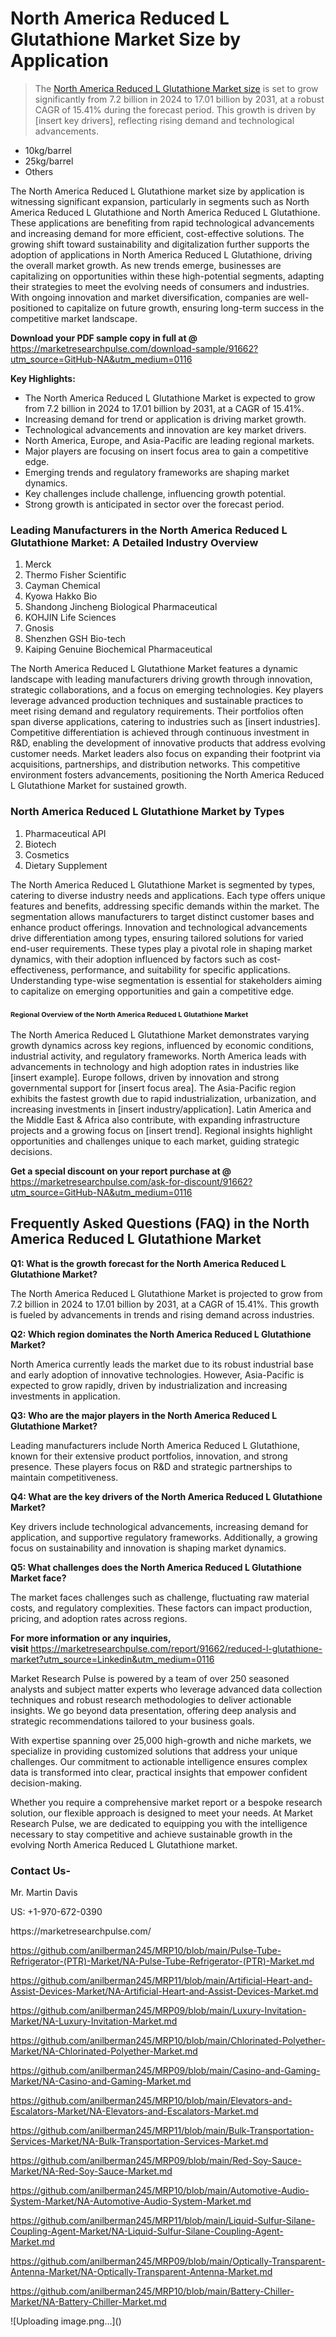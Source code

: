 <h1>North America Reduced L Glutathione Market&nbsp;Size by Application</h1><blockquote><p>The <a href="https://marketresearchpulse.com/download-sample/91662?utm_source=GitHub-NA&amp;utm_medium=0116">North America Reduced L Glutathione Market size</a> is set to grow significantly from 7.2 billion in 2024 to 17.01 billion by 2031, at a robust CAGR of 15.41% during the forecast period. This growth is driven by [insert key drivers], reflecting rising demand and technological advancements.</p></blockquote><ul><li>10kg/barrel<li> 25kg/barrel<li> Others</li></ul><p>The North America Reduced L Glutathione market size by application is witnessing significant expansion, particularly in segments such as North America Reduced L Glutathione and North America Reduced L Glutathione. These applications are benefiting from rapid technological advancements and increasing demand for more efficient, cost-effective solutions. The growing shift toward sustainability and digitalization further supports the adoption of applications in North America Reduced L Glutathione, driving the overall market growth. As new trends emerge, businesses are capitalizing on opportunities within these high-potential segments, adapting their strategies to meet the evolving needs of consumers and industries. With ongoing innovation and market diversification, companies are well-positioned to capitalize on future growth, ensuring long-term success in the competitive market landscape.</p><p><strong>Download your PDF sample copy in full at @ </strong><a href="https://marketresearchpulse.com/download-sample/91662?utm_source=GitHub-NA&amp;utm_medium=0116">https://marketresearchpulse.com/download-sample/91662?utm_source=GitHub-NA&amp;utm_medium=0116</a></p><p><strong>Key Highlights: </strong></p><ul><li>The North America Reduced L Glutathione Market is expected to grow from 7.2 billion in 2024 to 17.01 billion by 2031, at a CAGR of 15.41%.</li><li>Increasing demand for trend or application is driving market growth.</li><li>Technological advancements and innovation are key market drivers.</li><li>North America, Europe, and Asia-Pacific are leading regional markets.</li><li>Major players are focusing on insert focus area to gain a competitive edge.</li><li>Emerging trends and regulatory frameworks are shaping market dynamics.</li><li>Key challenges include challenge, influencing growth potential.</li><li>Strong growth is anticipated in sector over the forecast period.</li></ul><h3>Leading Manufacturers in the North America Reduced L Glutathione Market: A Detailed Industry Overview</h3><ol><li>Merck</li><li>Thermo Fisher Scientific</li><li>Cayman Chemical</li><li>Kyowa Hakko Bio</li><li>Shandong Jincheng Biological Pharmaceutical</li><li>KOHJIN Life Sciences</li><li>Gnosis</li><li>Shenzhen GSH Bio-tech</li><li>Kaiping Genuine Biochemical Pharmaceutical</li></ol><div class="flex max-w-full flex-col flex-grow"><div class="min-h-8 text-message flex w-full flex-col items-end gap-2 whitespace-normal break-words [.text-message+&amp;]:mt-5" dir="auto" data-message-author-role="assistant" data-message-id="fd8432e4-4910-450d-b182-61b7bfb0a01f" data-message-model-slug="gpt-4o"><div class="flex w-full flex-col gap-1 empty:hidden first:pt-[3px]"><div class="markdown prose w-full break-words dark:prose-invert light"><p>The North America Reduced L Glutathione Market features a dynamic landscape with leading manufacturers driving growth through innovation, strategic collaborations, and a focus on emerging technologies. Key players leverage advanced production techniques and sustainable practices to meet rising demand and regulatory requirements. Their portfolios often span diverse applications, catering to industries such as [insert industries]. Competitive differentiation is achieved through continuous investment in R&amp;D, enabling the development of innovative products that address evolving customer needs. Market leaders also focus on expanding their footprint via acquisitions, partnerships, and distribution networks. This competitive environment fosters advancements, positioning the North America Reduced L Glutathione Market for sustained growth.</p></div></div></div></div><h3>North America Reduced L Glutathione Market by Types</h3><ol><li>Pharmaceutical API<li> Biotech<li> Cosmetics<li> Dietary Supplement</li></ol><div class="flex max-w-full flex-col flex-grow"><div class="min-h-8 text-message flex w-full flex-col items-end gap-2 whitespace-normal break-words [.text-message+&amp;]:mt-5" dir="auto" data-message-author-role="assistant" data-message-id="084470be-0bb7-4664-bddf-5156b4f41249" data-message-model-slug="gpt-4o-mini"><div class="flex w-full flex-col gap-1 empty:hidden first:pt-[3px]"><div class="markdown prose w-full break-words dark:prose-invert light"><p>The North America Reduced L Glutathione Market is segmented by types, catering to diverse industry needs and applications. Each type offers unique features and benefits, addressing specific demands within the market. The segmentation allows manufacturers to target distinct customer bases and enhance product offerings. Innovation and technological advancements drive differentiation among types, ensuring tailored solutions for varied end-user requirements. These types play a pivotal role in shaping market dynamics, with their adoption influenced by factors such as cost-effectiveness, performance, and suitability for specific applications. Understanding type-wise segmentation is essential for stakeholders aiming to capitalize on emerging opportunities and gain a competitive edge.</p></div></div></div></div><h3><span style="font-size: 11px;">Regional Overview of the North America Reduced L Glutathione Market</span></h3><div class="flex max-w-full flex-col flex-grow"><div class="min-h-8 text-message flex w-full flex-col items-end gap-2 whitespace-normal break-words [.text-message+&amp;]:mt-5" dir="auto" data-message-author-role="assistant" data-message-id="e9038762-ce64-4e30-91c9-9bd413514231" data-message-model-slug="gpt-4o-mini"><div class="flex w-full flex-col gap-1 empty:hidden first:pt-[3px]"><div class="markdown prose w-full break-words dark:prose-invert light"><p>The North America Reduced L Glutathione Market demonstrates varying growth dynamics across key regions, influenced by economic conditions, industrial activity, and regulatory frameworks. North America leads with advancements in technology and high adoption rates in industries like [insert example]. Europe follows, driven by innovation and strong governmental support for [insert focus area]. The Asia-Pacific region exhibits the fastest growth due to rapid industrialization, urbanization, and increasing investments in [insert industry/application]. Latin America and the Middle East &amp; Africa also contribute, with expanding infrastructure projects and a growing focus on [insert trend]. Regional insights highlight opportunities and challenges unique to each market, guiding strategic decisions.</p></div></div></div></div><p><strong>Get a special discount on your report purchase at @ </strong><a href="https://marketresearchpulse.com/ask-for-discount/91662?utm_source=GitHub-NA&amp;utm_medium=0116">https://marketresearchpulse.com/ask-for-discount/91662?utm_source=GitHub-NA&amp;utm_medium=0116</a></p><h2>Frequently Asked Questions (FAQ) in the North America Reduced L Glutathione Market</h2><p><strong>Q1: What is the growth forecast for the North America Reduced L Glutathione Market?</strong></p><p>The North America Reduced L Glutathione Market is projected to grow from 7.2 billion in 2024 to 17.01 billion by 2031, at a CAGR of 15.41%. This growth is fueled by advancements in trends and rising demand across industries.</p><p><strong>Q2: Which region dominates the North America Reduced L Glutathione Market?</strong></p><p>North America currently leads the market due to its robust industrial base and early adoption of innovative technologies. However, Asia-Pacific is expected to grow rapidly, driven by industrialization and increasing investments in application.</p><p><strong>Q3: Who are the major players in the North America Reduced L Glutathione Market?</strong></p><p>Leading manufacturers include North America Reduced L Glutathione, known for their extensive product portfolios, innovation, and strong presence. These players focus on R&amp;D and strategic partnerships to maintain competitiveness.</p><p><strong>Q4: What are the key drivers of the North America Reduced L Glutathione Market?</strong></p><p>Key drivers include technological advancements, increasing demand for application, and supportive regulatory frameworks. Additionally, a growing focus on sustainability and innovation is shaping market dynamics.</p><p><strong>Q5: What challenges does the North America Reduced L Glutathione Market face?</strong></p><p>The market faces challenges such as challenge, fluctuating raw material costs, and regulatory complexities. These factors can impact production, pricing, and adoption rates across regions.</p><p><strong>For more information or any inquiries, visit&nbsp;</strong><a href="https://marketresearchpulse.com/report/91662/reduced-l-glutathione-market?utm_source=Linkedin&utm_medium=0116">https://marketresearchpulse.com/report/91662/reduced-l-glutathione-market?utm_source=Linkedin&utm_medium=0116</a></p><p>Market Research Pulse is powered by a team of over 250 seasoned analysts and subject matter experts who leverage advanced data collection techniques and robust research methodologies to deliver actionable insights. We go beyond data presentation, offering deep analysis and strategic recommendations tailored to your business goals.</p><p>With expertise spanning over 25,000 high-growth and niche markets, we specialize in providing customized solutions that address your unique challenges. Our commitment to actionable intelligence ensures complex data is transformed into clear, practical insights that empower confident decision-making.</p><p>Whether you require a comprehensive market report or a bespoke research solution, our flexible approach is designed to meet your needs. At Market Research Pulse, we are dedicated to equipping you with the intelligence necessary to stay competitive and achieve sustainable growth in the evolving North America Reduced L Glutathione market.</p><h3><strong>Contact Us-</strong></h3><p>Mr. Martin Davis</p><p>US: +1-970-672-0390</p><p>https://marketresearchpulse.com/</p><p><a href="https://github.com/anilberman245/MRP10/blob/main/Pulse-Tube-Refrigerator-(PTR)-Market/NA-Pulse-Tube-Refrigerator-(PTR)-Market.md">https://github.com/anilberman245/MRP10/blob/main/Pulse-Tube-Refrigerator-(PTR)-Market/NA-Pulse-Tube-Refrigerator-(PTR)-Market.md</a></p><p><a href="https://github.com/anilberman245/MRP11/blob/main/Artificial-Heart-and-Assist-Devices-Market/NA-Artificial-Heart-and-Assist-Devices-Market.md">https://github.com/anilberman245/MRP11/blob/main/Artificial-Heart-and-Assist-Devices-Market/NA-Artificial-Heart-and-Assist-Devices-Market.md</a></p><p><a href="https://github.com/anilberman245/MRP09/blob/main/Luxury-Invitation-Market/NA-Luxury-Invitation-Market.md">https://github.com/anilberman245/MRP09/blob/main/Luxury-Invitation-Market/NA-Luxury-Invitation-Market.md</a></p><p><a href="https://github.com/anilberman245/MRP10/blob/main/Chlorinated-Polyether-Market/NA-Chlorinated-Polyether-Market.md">https://github.com/anilberman245/MRP10/blob/main/Chlorinated-Polyether-Market/NA-Chlorinated-Polyether-Market.md</a></p><p><a href="https://github.com/anilberman245/MRP09/blob/main/Casino-and-Gaming-Market/NA-Casino-and-Gaming-Market.md">https://github.com/anilberman245/MRP09/blob/main/Casino-and-Gaming-Market/NA-Casino-and-Gaming-Market.md</a></p><p><a href="https://github.com/anilberman245/MRP10/blob/main/Elevators-and-Escalators-Market/NA-Elevators-and-Escalators-Market.md">https://github.com/anilberman245/MRP10/blob/main/Elevators-and-Escalators-Market/NA-Elevators-and-Escalators-Market.md</a></p><p><a href="https://github.com/anilberman245/MRP11/blob/main/Bulk-Transportation-Services-Market/NA-Bulk-Transportation-Services-Market.md">https://github.com/anilberman245/MRP11/blob/main/Bulk-Transportation-Services-Market/NA-Bulk-Transportation-Services-Market.md</a></p><p><a href="https://github.com/anilberman245/MRP09/blob/main/Red-Soy-Sauce-Market/NA-Red-Soy-Sauce-Market.md">https://github.com/anilberman245/MRP09/blob/main/Red-Soy-Sauce-Market/NA-Red-Soy-Sauce-Market.md</a></p><p><a href="https://github.com/anilberman245/MRP10/blob/main/Automotive-Audio-System-Market/NA-Automotive-Audio-System-Market.md">https://github.com/anilberman245/MRP10/blob/main/Automotive-Audio-System-Market/NA-Automotive-Audio-System-Market.md</a></p><p><a href="https://github.com/anilberman245/MRP11/blob/main/Liquid-Sulfur-Silane-Coupling-Agent-Market/NA-Liquid-Sulfur-Silane-Coupling-Agent-Market.md">https://github.com/anilberman245/MRP11/blob/main/Liquid-Sulfur-Silane-Coupling-Agent-Market/NA-Liquid-Sulfur-Silane-Coupling-Agent-Market.md</a></p><p><a href="https://github.com/anilberman245/MRP09/blob/main/Optically-Transparent-Antenna-Market/NA-Optically-Transparent-Antenna-Market.md">https://github.com/anilberman245/MRP09/blob/main/Optically-Transparent-Antenna-Market/NA-Optically-Transparent-Antenna-Market.md</a></p><p><a href="https://github.com/anilberman245/MRP10/blob/main/Battery-Chiller-Market/NA-Battery-Chiller-Market.md">https://github.com/anilberman245/MRP10/blob/main/Battery-Chiller-Market/NA-Battery-Chiller-Market.md</a></p>
![Uploading image.png…]()
